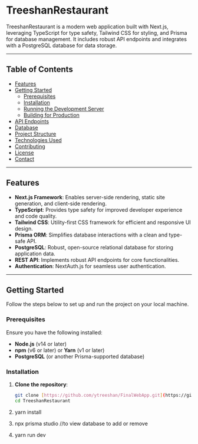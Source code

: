# TreeshanRestaurant


TreeshanRestaurant is a modern web application built with Next.js, leveraging TypeScript for type safety, Tailwind CSS for styling, and Prisma for database management. It includes robust API endpoints and integrates with a PostgreSQL database for data storage.

---

## Table of Contents

- [Features](#features)
- [Getting Started](#getting-started)
  - [Prerequisites](#prerequisites)
  - [Installation](#installation)
  - [Running the Development Server](#running-the-development-server)
  - [Building for Production](#building-for-production)
- [API Endpoints](#api-endpoints)
- [Database](#database)
- [Project Structure](#project-structure)
- [Technologies Used](#technologies-used)
- [Contributing](#contributing)
- [License](#license)
- [Contact](#contact)

---

## Features

- **Next.js Framework**: Enables server-side rendering, static site generation, and client-side rendering.
- **TypeScript**: Provides type safety for improved developer experience and code quality.
- **Tailwind CSS**: Utility-first CSS framework for efficient and responsive UI design.
- **Prisma ORM**: Simplifies database interactions with a clean and type-safe API.
- **PostgreSQL**: Robust, open-source relational database for storing application data.
- **REST API**: Implements robust API endpoints for core functionalities.
- **Authentication**: NextAuth.js for seamless user authentication.

---

## Getting Started

Follow the steps below to set up and run the project on your local machine.

### Prerequisites

Ensure you have the following installed:

- **Node.js** (v14 or later)
- **npm** (v6 or later) or **Yarn** (v1 or later)
- **PostgreSQL** (or another Prisma-supported database)

### Installation

1. **Clone the repository**:

   ```bash
   git clone [https://github.com/ytreeshan/FinalWebApp.git](https://github.com/ytreeshan/TreeshanRestaurant.git)
   cd TreeshanRestaurant

2. yarn install
3. npx prisma studio //to view database to add or remove 
4. yarn run dev

   
